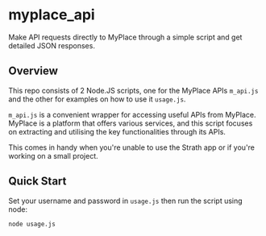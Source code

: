 # myplace_api
Make API requests directly to MyPlace through a simple script and get detailed JSON responses.

## Overview
This repo consists of 2 Node.JS scripts, one for the MyPlace APIs `m_api.js` and the other for examples on how to use it `usage.js`.

`m_api.js` is a convenient wrapper  for accessing useful APIs from MyPlace. MyPlace is a platform that offers various services, and this script focuses on extracting and utilising the key functionalities through its APIs.

This comes in handy when you're unable to use the Strath app or if you're working on a small project.

## Quick Start
Set your username and password in `usage.js` then run the script using node:
```
node usage.js
```